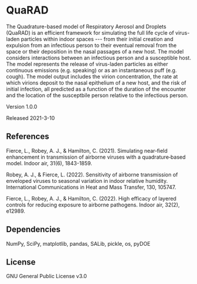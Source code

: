 # QuaRAD
The Quadrature-based model of Respiratory Aerosol and Droplets (QuaRAD) is an efficient framework for simulating the full life cycle of virus-laden particles within indoor spaces --- from their initial creation and expulsion from an infectious person to their eventual removal from the space or their deposition in the nasal passages of a new host. The model considers interactions between an infectious person and a susceptible host. The model represents the release of virus-laden particles as either continuous emissions (e.g. speaking) or as an instantaneous puff (e.g. cough). The model output includes the virion concentration, the rate at which virions deposit to the nasal epithelium of a new host, and the risk of initial infection, all predicted as a function of the duration of the encounter and the location of the susceptbile person relative to the infectious person. 

Version 1.0.0

Released 2021-3-10

## References
Fierce, L., Robey, A. J., & Hamilton, C. (2021). Simulating near‐field enhancement in transmission of airborne viruses with a quadrature‐based model. Indoor air, 31(6), 1843-1859.

Robey, A. J., & Fierce, L. (2022). Sensitivity of airborne transmission of enveloped viruses to seasonal variation in indoor relative humidity. International Communications in Heat and Mass Transfer, 130, 105747.

Fierce, L., Robey, A. J., & Hamilton, C. (2022). High efficacy of layered controls for reducing exposure to airborne pathogens. Indoor air, 32(2), e12989.

## Dependencies
NumPy, SciPy, matplotlib, pandas, SALib, pickle, os, pyDOE


## License
GNU General Public License v3.0
